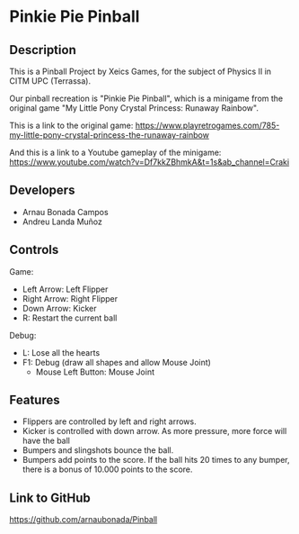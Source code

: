 # Pinkie Pie Pinball

## Description

This is a Pinball Project by Xeics Games, for the subject of Physics II in CITM UPC (Terrassa).

Our pinball recreation is "Pinkie Pie Pinball", which is a minigame from the original game "My Little Pony Crystal Princess: Runaway Rainbow". 

This is a link to the original game: https://www.playretrogames.com/785-my-little-pony-crystal-princess-the-runaway-rainbow

And this is a link to a Youtube gameplay of the minigame: https://www.youtube.com/watch?v=Df7kkZBhmkA&t=1s&ab_channel=Craki

## Developers

- Arnau Bonada Campos
- Andreu Landa Muñoz

## Controls

Game:

- Left Arrow: Left Flipper
- Right Arrow: Right Flipper
- Down Arrow: Kicker
- R: Restart the current ball

Debug:

- L: Lose all the hearts
- F1: Debug (draw all shapes and allow Mouse Joint)
  - Mouse Left Button: Mouse Joint
  
## Features

- Flippers are controlled by left and right arrows.
- Kicker is controlled with down arrow. As more pressure, more force will have the ball
- Bumpers and slingshots bounce the ball.
- Bumpers add points to the score. If the ball hits 20 times to any bumper, there is a bonus of 10.000 points to the score.

## Link to GitHub

https://github.com/arnaubonada/Pinball
